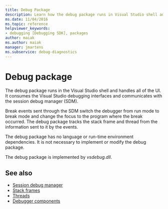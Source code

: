 ```yaml
---
title: Debug Package
description: Learn how the debug package runs in Visual Studio shell and handles UI by consuming the debugging interfaces and communicating with the session debug manager.
ms.date: 11/04/2016
ms.topic: reference
helpviewer_keywords:
- debugging [Debugging SDK], packages
author: maiak
ms.author: maiak
manager: jmartens
ms.subservice: debug-diagnostics
---
```

# Debug package

The debug package runs in the Visual Studio shell and handles all of the UI. It consumes the Visual Studio debugging interfaces and communicates with the session debug manager (SDM).

 Break events sent through the SDM switch the debugger from run mode to break mode and change the focus to the program where the break occurred. The debug package tracks the stack frame and thread from the information sent to it by the events.

 The debug package has no language or run-time environment dependencies. It is not necessary to implement or modify the debug package.

 The debug package is implemented by *vsdebug.dll*.

## See also
- [Session debug manager](../../extensibility/debugger/session-debug-manager.md)
- [Stack frames](../../extensibility/debugger/stack-frames.md)
- [Threads](../../extensibility/debugger/threads.md)
- [Debugger components](../../extensibility/debugger/debugger-components.md)
